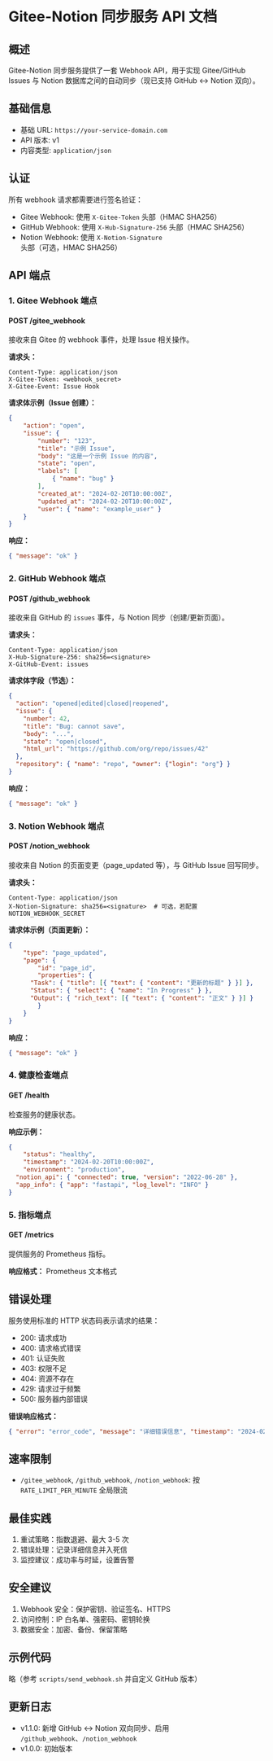 # Gitee-Notion 同步服务 API 文档

## 概述

Gitee-Notion 同步服务提供了一套 Webhook API，用于实现 Gitee/GitHub Issues 与 Notion 数据库之间的自动同步（现已支持 GitHub ↔ Notion 双向）。

## 基础信息

- 基础 URL: `https://your-service-domain.com`
- API 版本: v1
- 内容类型: `application/json`

## 认证

所有 webhook 请求都需要进行签名验证：

- Gitee Webhook: 使用 `X-Gitee-Token` 头部（HMAC SHA256）
- GitHub Webhook: 使用 `X-Hub-Signature-256` 头部（HMAC SHA256）
- Notion Webhook: 使用 `X-Notion-Signature` 头部（可选，HMAC SHA256）

## API 端点

### 1. Gitee Webhook 端点

#### POST /gitee_webhook

接收来自 Gitee 的 webhook 事件，处理 Issue 相关操作。

**请求头：**
```http
Content-Type: application/json
X-Gitee-Token: <webhook_secret>
X-Gitee-Event: Issue Hook
```

**请求体示例（Issue 创建）：**
```json
{
    "action": "open",
    "issue": {
        "number": "123",
        "title": "示例 Issue",
        "body": "这是一个示例 Issue 的内容",
        "state": "open",
        "labels": [
            { "name": "bug" }
        ],
        "created_at": "2024-02-20T10:00:00Z",
        "updated_at": "2024-02-20T10:00:00Z",
        "user": { "name": "example_user" }
    }
}
```

**响应：**
```json
{ "message": "ok" }
```

### 2. GitHub Webhook 端点

#### POST /github_webhook

接收来自 GitHub 的 `issues` 事件，与 Notion 同步（创建/更新页面）。

**请求头：**
```http
Content-Type: application/json
X-Hub-Signature-256: sha256=<signature>
X-GitHub-Event: issues
```

**请求体字段（节选）：**
```json
{
  "action": "opened|edited|closed|reopened",
  "issue": {
    "number": 42,
    "title": "Bug: cannot save",
    "body": "...",
    "state": "open|closed",
    "html_url": "https://github.com/org/repo/issues/42"
  },
  "repository": { "name": "repo", "owner": {"login": "org"} }
}
```

**响应：**
```json
{ "message": "ok" }
```

### 3. Notion Webhook 端点

#### POST /notion_webhook

接收来自 Notion 的页面变更（page_updated 等），与 GitHub Issue 回写同步。

**请求头：**
```http
Content-Type: application/json
X-Notion-Signature: sha256=<signature>  # 可选，若配置 NOTION_WEBHOOK_SECRET
```

**请求体示例（页面更新）：**
```json
{
    "type": "page_updated",
    "page": {
        "id": "page_id",
        "properties": {
      "Task": { "title": [{ "text": { "content": "更新的标题" } }] },
      "Status": { "select": { "name": "In Progress" } },
      "Output": { "rich_text": [{ "text": { "content": "正文" } }] }
        }
    }
}
```

**响应：**
```json
{ "message": "ok" }
```

### 4. 健康检查端点

#### GET /health

检查服务的健康状态。

**响应示例：**
```json
{
    "status": "healthy",
    "timestamp": "2024-02-20T10:00:00Z",
    "environment": "production",
  "notion_api": { "connected": true, "version": "2022-06-28" },
  "app_info": { "app": "fastapi", "log_level": "INFO" }
}
```

### 5. 指标端点

#### GET /metrics

提供服务的 Prometheus 指标。

**响应格式：** Prometheus 文本格式

## 错误处理

服务使用标准的 HTTP 状态码表示请求的结果：

- 200: 请求成功
- 400: 请求格式错误
- 401: 认证失败
- 403: 权限不足
- 404: 资源不存在
- 429: 请求过于频繁
- 500: 服务器内部错误

**错误响应格式：**
```json
{ "error": "error_code", "message": "详细错误信息", "timestamp": "2024-02-20T10:00:00Z" }
```

## 速率限制

- `/gitee_webhook`, `/github_webhook`, `/notion_webhook`: 按 `RATE_LIMIT_PER_MINUTE` 全局限流

## 最佳实践

1. 重试策略：指数退避、最大 3-5 次
2. 错误处理：记录详细信息并入死信
3. 监控建议：成功率与时延，设置告警

## 安全建议

1. Webhook 安全：保护密钥、验证签名、HTTPS
2. 访问控制：IP 白名单、强密码、密钥轮换
3. 数据安全：加密、备份、保留策略

## 示例代码

略（参考 `scripts/send_webhook.sh` 并自定义 GitHub 版本）

## 更新日志

- v1.1.0: 新增 GitHub ↔ Notion 双向同步、启用 `/github_webhook`、`/notion_webhook`
- v1.0.0: 初始版本

